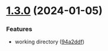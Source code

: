 # [1.3.0](https://github.com/jeffersonnc/liberando_producto_final_jnc/compare/v1.2.0...v1.3.0) (2024-01-05)


### Features

* working directory ([94a2ddf](https://github.com/jeffersonnc/liberando_producto_final_jnc/commit/94a2ddf88776597b4c5bb9113fd12d4dde5016ae))
